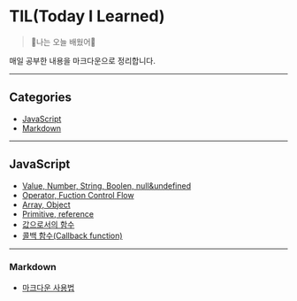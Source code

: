 # TIL(Today I Learned)
>:sunflower:나는 오늘 배웠어:sunflower:

매일 공부한 내용을 마크다운으로 정리합니다.





---

## Categories

* [JavaScript](#JavaScript)
* [Markdown](#markdown)





---
## JavaScript

* [Value, Number, String, Boolen, null&undefined](javascript/value-number-string-boolean-null-undefined.md)
* [Operator, Fuction Control Flow](javascript/operators-function-control-flow.md)
* [Array, Object](javascript/array-object.md)
* [Primitive, reference](javascript/primitive-reference.md)
* [값으로서의 함수](javascript/function-as-value.md)
* [콜백 함수(Callback function)](javascript/callback-function.md)







---

### Markdown

- [마크다운 사용법](markdown/마크다운_사용법.md)